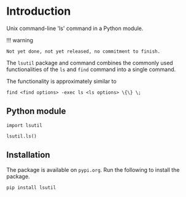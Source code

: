 # Introduction


Unix command-line 'ls' command in a Python module.


!!! warning

    Not yet done, not yet released, no commitment to finish.

The `lsutil` package and command combines the commonly used functionalities of the `ls` and `find` command
into a single command.


The functionality is approximately similar to


    find <find options> -exec ls <ls options> \{\} \;




## Python module

```
import lsutil

lsutil.ls()
```

## Installation

The package is available on `pypi.org`. Run the following to install the package.

    pip install lsutil


